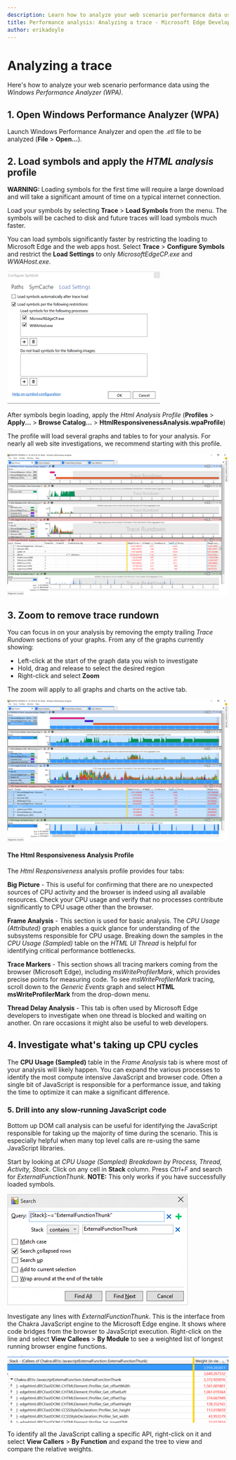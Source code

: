 ```yaml
---
description: Learn how to analyze your web scenario performance data using the Windows Performance Analyzer.
title: Performance analysis: Analyzing a trace - Microsoft Edge Development
author: erikadoyle
---
```


# Analyzing a trace

Here's how to analyze your web scenario performance data using the *Windows Performance Analyzer (WPA)*.

## 1. Open Windows Performance Analyzer (WPA)
Launch Windows Performance Analyzer and open the *.etl* file to be analyzed (**File** > **Open...**).

## 2. Load symbols and apply the *HTML analysis* profile
**WARNING:** Loading symbols for the first time will require a large download and will take a significant amount of time on a typical internet connection.

Load your symbols by selecting **Trace** > **Load Symbols** from the menu. The symbols will be cached to disk and future traces will load symbols much faster.

You can load symbols significantly faster by restricting the loading to Microsoft Edge and the web apps host. Select **Trace** > **Configure Symbols** and restrict the **Load Settings** to only *MicrosoftEdgeCP.exe* and *WWAHost.exe*.

![Symbol Restrictions](./../media/wpa-symbolrestrictions.png)

 After symbols begin loading, apply the *Html Analysis Profile* (**Profiles** > **Apply...** > **Browse Catalog...** > **HtmlResponsivenessAnalysis.wpaProfile**)

  The profile will load several graphs and tables to for your analysis. For nearly all web site investigations, we recommend starting with this profile.

![Big Picture](./../media/wpa-bigpicture.png)

## 3. Zoom to remove trace rundown
You can focus in on your analysis by removing the empty trailing *Trace Rundown* sections of your graphs. From any of the graphs currently showing:
 - Left-click at the start of the graph data you wish to investigate
 - Hold, drag and release to select the desired region
 - Right-click and select **Zoom**

 The zoom will apply to all graphs and charts on the active tab.

![Post Zoom](./../media/wpa-postzoom.png)

#### The Html Responsiveness Analysis Profile
The *Html Responsiveness* analysis profile provides four tabs:

**Big Picture** - This is useful for confirming that there are no unexpected sources of CPU activity and the browser is indeed using all available resources. Check your CPU usage and verify that no processes contribute significantly to CPU usage other than the browser.

**Frame Analysis** - This section is used for basic analysis. The *CPU Usage (Attributed)* graph enables a quick glance for understanding of the subsystems responsible for CPU usage. Breaking down the samples in the *CPU Usage (Sampled)* table on the *HTML UI Thread* is helpful for identifying critical performance bottlenecks.

**Trace Markers** - This section shows all tracing markers coming from the browser (Microsoft Edge), including *msWriteProfilerMark*, which provides precise points for measuring code. To see *msWriteProfilerMark* tracing, scroll down to the  *Generic Events* graph and select **HTML msWriteProfilerMark** from the drop-down menu.

**Thread Delay Analysis** - This tab is often used by Microsoft Edge developers to investigate when one thread is blocked and waiting on another. On rare occasions it might also be useful to web developers.

## 4. Investigate what's taking up CPU cycles
 The **CPU Usage (Sampled)** table in the *Frame Analysis* tab is where most of your analysis will likely happen. You can expand the various processes to identify the most compute intensive JavaScript and browser code. Often a single bit of JavaScript is responsible for a performance issue, and taking the time to optimize it can make a significant difference.

### 5. Drill into any slow-running JavaScript code
Bottom up DOM call analysis can be useful for identifying the JavaScript responsible for taking up the majority of time during the scenario. This is especially helpful when many top level calls are re-using the same JavaScript libraries.

Start by looking at *CPU Usage (Sampled) Breakdown by Process, Thread, Activity, Stack*. Click on any cell in **Stack** column. Press *Ctrl+F* and search for *ExternalFunctionThunk*. **NOTE:** This only works if you have successfully loaded symbols.

![Search For ExternalFunctionThunk](./../media/wpa-externalfunctionthunk.png)

Investigate any lines with *ExternalFunctionThunk*. This is the interface from the Chakra JavaScript engine to the Microsoft Edge engine. It shows where code bridges from the browser to JavaScript execution. Right-click on the line and select **View Callees** > **By Module** to see a weighted list of longest running browser engine functions.

![View Callees](./../media/wpa-viewcallees.png)

To identify all the JavaScript calling a specific API, right-click on it and select **View Callers** > **By Function** and expand the tree to view and compare the relative weights.
